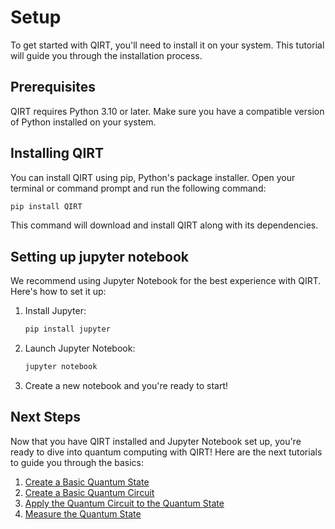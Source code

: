 # Setup

To get started with QIRT, you'll need to install it on your system. This tutorial will guide you through the installation process.

## Prerequisites

QIRT requires Python 3.10 or later. Make sure you have a compatible version of Python installed on your system.

## Installing QIRT

You can install QIRT using pip, Python's package installer. Open your terminal or command prompt and run the following command:

```bash
pip install QIRT
```

This command will download and install QIRT along with its dependencies.

## Setting up jupyter notebook

We recommend using Jupyter Notebook for the best experience with QIRT. Here's how to set it up:

1. Install Jupyter:

    ```bash
    pip install jupyter
    ```

2. Launch Jupyter Notebook:

    ```bash
    jupyter notebook
    ```

3. Create a new notebook and you're ready to start!

## Next Steps

Now that you have QIRT installed and Jupyter Notebook set up, you're ready to dive into quantum computing with QIRT! Here are the next tutorials to guide you through the basics:

1. [Create a Basic Quantum State](basic_create_state.md)
2. [Create a Basic Quantum Circuit](basic_create_circuit.md)
3. [Apply the Quantum Circuit to the Quantum State](apply_circuit.md)
4. [Measure the Quantum State](basic_measurement.md)
